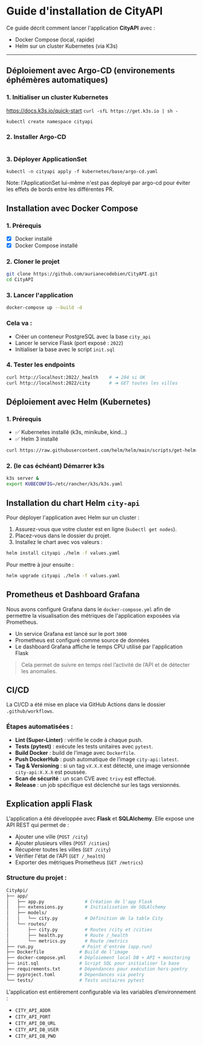 # Guide d'installation de CityAPI

Ce guide décrit comment lancer l'application **CityAPI** avec :

- Docker Compose (local, rapide)
- Helm sur un cluster Kubernetes (via K3s)

---

## Déploiement avec Argo-CD (environements éphémères automatiques)

### 1. Initialiser un cluster Kubernetes
https://docs.k3s.io/quick-start
`curl -sfL https://get.k3s.io | sh -`

`kubectl create namespace cityapi`

### 2. Installer Argo-CD
```bash

```

### 3. Déployer ApplicationSet
`kubectl -n cityapi apply -f kubernetes/base/argo-cd.yaml`

Note: l'ApplicationSet lui-même n'est pas deployé par argo-cd pour éviter les effets de bords entre les différentes PR.


## Installation avec Docker Compose

### 1. Prérequis

- [x] Docker installé
- [x] Docker Compose installé

### 2. Cloner le projet

```bash
git clone https://github.com/aurianecodebien/CityAPI.git
cd CityAPI
```

### 3. Lancer l'application
```bash
docker-compose up --build -d
```

### Cela va :
- Créer un conteneur PostgreSQL avec la base `city_api`
- Lancer le service Flask (port exposé : `2022`)
- Initialiser la base avec le script `init.sql`

### 4. Tester les endpoints

```bash
curl http://localhost:2022/_health    # ➜ 204 si OK
curl http://localhost:2022/city       # ➜ GET toutes les villes
```

## Déploiement avec Helm (Kubernetes)

### 1. Prérequis

- ✅ Kubernetes installé (k3s, minikube, kind…)
- ✅ Helm 3 installé

```bash
curl https://raw.githubusercontent.com/helm/helm/main/scripts/get-helm-3 | bash
```
### 2. (le cas échéant) Démarrer k3s
```bash
k3s server &
export KUBECONFIG=/etc/rancher/k3s/k3s.yaml
```

## Installation du chart Helm `city-api`

Pour déployer l'application avec Helm sur un cluster :

1. Assurez-vous que votre cluster est en ligne (`kubectl get nodes`).
2. Placez-vous dans le dossier du projet.
3. Installez le chart avec vos valeurs :

```bash
helm install cityapi ./helm -f values.yaml
```

Pour mettre à jour ensuite :

```bash
helm upgrade cityapi ./helm -f values.yaml
```

## Prometheus et Dashboard Grafana

Nous avons configuré Grafana dans le `docker-compose.yml` afin de permettre la visualisation des métriques de l'application exposées via Prometheus.

- Un service Grafana est lancé sur le port `3000`
- Prometheus est configuré comme source de données
- Le dashboard Grafana affiche le temps CPU utilisé par l'application Flask

> Cela permet de suivre en temps réel l’activité de l’API et de détecter les anomalies.



## CI/CD

La CI/CD a été mise en place via GitHub Actions dans le dossier `.github/workflows`.

### Étapes automatisées :

- **Lint (Super-Linter)** : vérifie le code à chaque push.
- **Tests (pytest)** : exécute les tests unitaires avec `pytest`.
- **Build Docker** : build de l'image avec `Dockerfile`.
- **Push DockerHub** : push automatique de l’image `city-api:latest`.
- **Tag & Versioning** : si un tag `vX.X.X` est détecté, une image versionnée `city-api:X.X.X` est poussée.
- **Scan de sécurité** : un scan CVE avec `trivy` est effectué.
- **Release** : un job spécifique est déclenché sur les tags versionnés.


## Explication appli Flask

L'application a été développée avec **Flask** et **SQLAlchemy**. Elle expose une API REST qui permet de :

- Ajouter une ville (`POST /city`)
- Ajouter plusieurs villes (`POST /cities`)
- Récupérer toutes les villes (`GET /city`)
- Vérifier l'état de l'API (`GET /_health`)
- Exporter des métriques Prometheus (`GET /metrics`)

### Structure du projet :

```bash
CityApi/
├── app/
│   ├── app.py               # Création de l'app Flask
│   ├── extensions.py        # Initialisation de SQLAlchemy
│   ├── models/
│   │   └── city.py          # Définition de la table City
│   └── routes/
│       ├── city.py          # Routes /city et /cities
│       ├── health.py        # Route /_health
│       └── metrics.py       # Route /metrics
├── run.py                  # Point d'entrée (app.run)
├── Dockerfile             # Build de l’image
├── docker-compose.yml     # Déploiement local DB + API + monitoring
├── init.sql               # Script SQL pour initialiser la base
├── requirements.txt       # Dépendances pour exécution hors-poetry
├── pyproject.toml         # Dépendances via poetry
└── tests/                 # Tests unitaires pytest
```

L'application est entièrement configurable via les variables d’environnement :

- `CITY_API_ADDR`
- `CITY_API_PORT`
- `CITY_API_DB_URL`
- `CITY_API_DB_USER`
- `CITY_API_DB_PWD`
